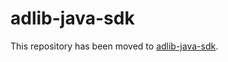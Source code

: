 # adlib-java-sdk

This repository has been moved to [adlib-java-sdk](https://github.com/Adlibsoftware/adlib-java-sdk).
